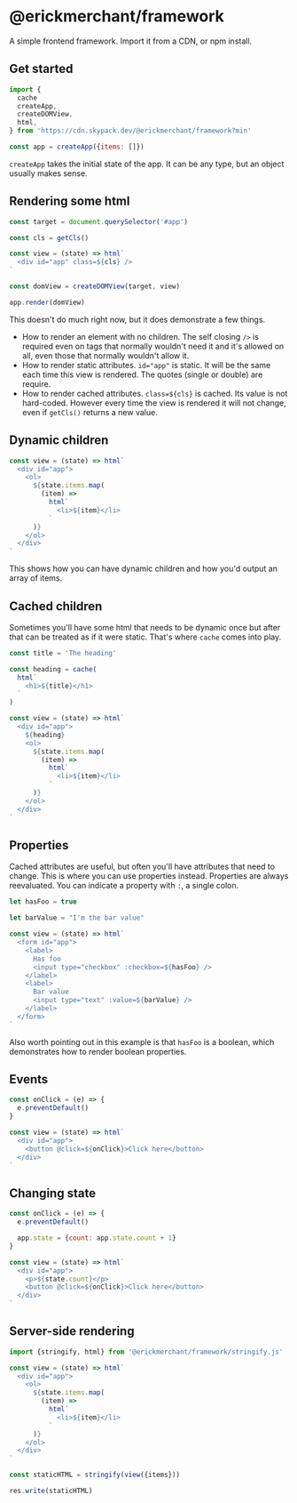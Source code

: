 # @erickmerchant/framework

A simple frontend framework. Import it from a CDN, or npm install.

## Get started

```js
import {
  cache
  createApp,
  createDOMView,
  html,
} from 'https://cdn.skypack.dev/@erickmerchant/framework?min'

const app = createApp({items: []})
```

`createApp` takes the initial state of the app. It can be any type, but an object usually makes sense.

## Rendering some html

```js
const target = document.querySelector('#app')

const cls = getCls()

const view = (state) => html`
  <div id="app" class=${cls} />
`

const domView = createDOMView(target, view)

app.render(domView)
```

This doesn't do much right now, but it does demonstrate a few things.

- How to render an element with no children. The self closing `/>` is required even on tags that normally wouldn't need it and it's allowed on all, even those that normally wouldn't allow it.
- How to render static attributes. `id="app"` is static. It will be the same each time this view is rendered. The quotes (single or double) are require.
- How to render cached attributes. `class=${cls}` is cached. Its value is not hard-coded. However every time the view is rendered it will not change, even if `getCls()` returns a new value.

## Dynamic children

```js
const view = (state) => html`
  <div id="app">
    <ol>
      ${state.items.map(
        (item) =>
          html`
            <li>${item}</li>
          `
      )}
    </ol>
  </div>
`
```

This shows how you can have dynamic children and how you'd output an array of items.

## Cached children

Sometimes you'll have some html that needs to be dynamic once but after that can be treated as if it were static. That's where `cache` comes into play.

```js
const title = 'The heading'

const heading = cache(
  html`
    <h1>${title}</h1>
  `
)

const view = (state) => html`
  <div id="app">
    ${heading}
    <ol>
      ${state.items.map(
        (item) =>
          html`
            <li>${item}</li>
          `
      )}
    </ol>
  </div>
`
```

## Properties

Cached attributes are useful, but often you'll have attributes that need to change. This is where you can use properties instead. Properties are always reevaluated. You can indicate a property with `:`, a single colon.

```js
let hasFoo = true

let barValue = "I'm the bar value"

const view = (state) => html`
  <form id="app">
    <label>
      Has foo
      <input type="checkbox" :checkbox=${hasFoo} />
    </label>
    <label>
      Bar value
      <input type="text" :value=${barValue} />
    </label>
  </form>
`
```

Also worth pointing out in this example is that `hasFoo` is a boolean, which demonstrates how to render boolean properties.

## Events

```js
const onClick = (e) => {
  e.preventDefault()
}

const view = (state) => html`
  <div id="app">
    <button @click=${onClick}>Click here</button>
  </div>
`
```

## Changing state

```js
const onClick = (e) => {
  e.preventDefault()

  app.state = {count: app.state.count + 1}
}

const view = (state) => html`
  <div id="app">
    <p>${state.count}</p>
    <button @click=${onClick}>Click here</button>
  </div>
`
```

## Server-side rendering

```js
import {stringify, html} from '@erickmerchant/framework/stringify.js'

const view = (state) => html`
  <div id="app">
    <ol>
      ${state.items.map(
        (item) =>
          html`
            <li>${item}</li>
          `
      )}
    </ol>
  </div>
`

const staticHTML = stringify(view({items}))

res.write(staticHTML)
```
